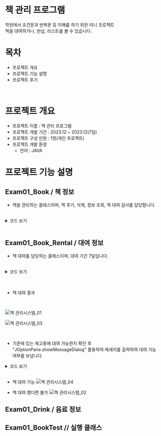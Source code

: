 # 책 관리 프로그램
학원에서 조건문과 반복문 등 이해를 하기 위한 미니 프로젝트
<br>
책을 대여하거나, 반납, 리스트를 볼 수 있습니다.

# 목차
* 프로젝트 개요
* 프로젝트 기능 설명
* 프로젝트 후기

<br>

# 프로젝트 개요
* 프로젝트 이름 : 책 관리 프로그램
* 프로젝트 개발 기간 : 2023.12 ~ 2023.12(7일)
* 프로젝트 구성 인원 : 1명(개인 프로젝트)
* 프로젝트 개발 환경
  * 언어 : JAVA


# 프로젝트 기능 설명

## Exam01_Book / 책 정보
* 책을 관리하는 클래스이며, 책 추가, 삭제, 정보 조회, 책 대여 검사를 담당합니다.

<br>

<details>
    <summary>코드 보기</summary>

```java
public class Exam01_Book {

	String title; // 책 제목
	String add_book; // 책을 추가할 book 정보를 저장
	String remove_book; // 책을 삭제할 book 정보를 저장
	boolean book_isrental; // 책 대여 여부
	StringBuilder book_data; // 책 데이터 저장
	Exam01_Book_Rental book_rental; // 책 대여 정보 저장

	List<Exam01_Book> books = new ArrayList<Exam01_Book>(); // 책 리스트

	public Exam01_Book() {

//		보유 서적 : 예제로 배우는 Java, HTML 웹페이지 만들기, 슬램덩크, 자료구조
		books.add(new Exam01_Book("예제로 배우는 Java", false));
		books.add(new Exam01_Book("HTML 웹페이지 만들기", false));
		books.add(new Exam01_Book("슬램덩크", false));
		books.add(new Exam01_Book("자료구조", false));
	};

	public Exam01_Book(String title, boolean isrental) {
		this.title = title;
	}
	
	public String getTitle() {
		return title;
	}
	
//	새로운 책을 등록 / 기존의 있던 Book을 검사
	public StringBuilder BookAdd(String book1) {
		StringBuilder ab = new StringBuilder();
		add_book = book1; // 추가할 책을 저장

		boolean isbook = false;

		// 현재 저장된 리스트 중에 갖고 있는 책이 있다면 isbook true
		for (int i = 0; i < books.size(); i++) {
			if ((books.get(i).getTitle().equals(book1))) {
				isbook = true; // 책이 이미 존재한다면 true
				break;
			}
		}
		if (!isbook) {
			// 책이 존재하지 않은 책이라면 추가하기
			books.add(new Exam01_Book(book1, isbook));
			book_data = ab.append("== 책 추가 ==\n\n");
			add_book = null;
			return ab;
		}
		return ab;
	}

	// 등록된 책을 삭제
	public void BookrRemove(String book1) {
		remove_book = book1;
		StringBuilder ab = new StringBuilder();

		// 리스트 중에 해당 책을 찾아서 삭제
		for (int i = 0; i < books.size(); i++) {
			if (books.get(i).getTitle().equals(book1)) {
				books.remove(i); // 삭제
				book_data = ab.append("== 책 삭제 ==\n\n");
				break;
			}
		}
	}

	@Override
	// 책 정보를 출력
	public String toString() { // 책을 출력
		StringBuilder ab = new StringBuilder();

		// 책 대여 정보를 초기화
		book_rental = new Exam01_Book_Rental(book_rental.getBookName(), book_rental.getIsRental());
		
		
//		책 각 추가 및 삭제에 대한 정보가 없으면 기존 정보 출력
		if ((add_book == null && remove_book == null) && book_rental.getBookName() == null) {
			ab.append(bookcontents());
			ab.append(bIsrental() + "\n");
		} else if ((add_book != null && remove_book == null)) {
			ab.append(book_data); // 책추가
			ab.append(bookcontents());
			ab.append(bIsrental() + "\n");
			add_book = null;

		} else if (add_book == null && remove_book != null) {
			ab.append(book_data); // 책 삭제
			ab.append(bookcontents());
			ab.append(bIsrental() + "\n");
			remove_book = null;
		}
		// 책 대여 여부 확인
		if (book_rental.getIsRental()) {
			ab.append(bookcontents());
			ab.append(book_rental.getBookName() + " 책을 대여 완료하였습니다.\n");
			ab.append("대여기간 : " + book_rental.getToday() + "일 입니다.\n");
			ab.append(bIsrental() + "\n");
			
		}

		return ab.toString();
	}
	
	// 카페 정보를 출력하는 메서드
	public String bookcontents() {
		
		StringBuilder content = new StringBuilder();
		
		content.append("== 카페 정보 ==\n");
		content.append(String.format("이름 : %s\n", "IT 카페")); // 카페이름
		content.append(String.format("주소 : %s\n", "신림역 3번 출구")); // 카페 주소
		content.append("보유 서적 : \n");
		
		return content.toString();
	}

	// 책 대여 가능 여부 메서드
	public String bIsrental() {
		
		StringBuilder ab = new StringBuilder();

		// 책 리스트 중에 책 대여 가능 검사
			for(int i=0; i < books.size(); i++) {
				StringBuilder bookinfo = new StringBuilder();
				if (books.get(i).book_isrental) {
					bookinfo.append(String.format("%s : %s\n", books.get(i).getTitle(), "대여 불가\n" ));
				} else {
					bookinfo.append(String.format("%s : %s\n", books.get(i).getTitle(), "대여 가능"));
				}
				ab.append(bookinfo);
			}
			return ab.toString();
	}

	@Override
	public boolean equals(Object o) {
		// 비교 코드
		if (this == o) {
			return true;
		}

		if (o == null || getClass() != o.getClass()) {
			return false;
		}

		Exam01_Book book = (Exam01_Book) o;
		return Objects.equals(getTitle(), book.getTitle());
	}

	@Override
	public int hashCode() {
		return Objects.hash(title);
	}

}

```
</details>
<br>

## Exam01_Book_Rental / 대여 정보
* 책 대여를 담당하는 클래스이며, 대여 기간 7일입니다.
<br>

<details>
    <summary>코드 보기</summary>

```java
// Rental 클래스는 Book 클래스를 상속하여 Book의 클래스 메소드 
public class Exam01_Book_Rental extends Exam01_Book  {

//	책, 대여, 반납

	boolean isrental = false; // 책 대여 여부
	private static int isInt_rantal = 7; // 대여 기간 7일 고정
	String book_name; // 책 이름
	Date book_return_date; // 반납 예정일

	Exam01_Book Book_lists;
//	반납기간은 항시 일수 해당 지점에 12시
	LocalDate today;

	public Exam01_Book_Rental() {
	};

	public Exam01_Book_Rental(String book_name, boolean isrental) {
		super(book_name, isrental);
		this.book_name = book_name;
		this.isrental = isrental;
	}

	public String getBookName() {
		return book_name;
	}

	public boolean getIsRental() {
		return isrental;
	}

	public int getIsIntRantal() {
		return isInt_rantal;
	}
	
	public void setBookName(String book_name) {
		this.book_name = book_name;
	}
	
	public void setIsRental(boolean isrental) {
		this.isrental = isrental;
	}
	
	public LocalDate getToday() {
		today = LocalDate.now();
		LocalDate returntoday = today.plusDays(7);
		
		return returntoday;
	}

	public void BookIsRental(String bookname) {
//		책 대여가 가능한지 여부확인
		boolean isbook = false;
		
		// 현재 날짜 출력
		today = LocalDate.now(); 
		
//		7일 후 날짜 출력
		LocalDate returntoday = today.plusDays(7);
		
		DateTimeFormatter formatter = DateTimeFormatter.ofPattern("yyyy-MM-dd");
		 String formattoday = returntoday.format(formatter);
		 
		for(int i=0; i < books.size(); i++) {
//		for (Exam01_Book book : books) {
			StringBuilder ab = new StringBuilder();
//			대여할 책이 기존 책에 있는지
				if (books.get(i).getTitle().equals(bookname)) {
					isbook = true;
//				해당 책이 대여한게 있는지
					if (books.get(i).book_isrental) {
						JOptionPane.showMessageDialog(null, "이미 대여된 " + books.get(i).getTitle() + "책입니다.", "북 카페",
								JOptionPane.PLAIN_MESSAGE);
//					책이 있고 대여한게 없다면 대여 가능
					} else {
						JOptionPane.showMessageDialog(null, "해당" + books.get(i).getTitle() + " 대여가 가능합니다.",
								"북 카페", JOptionPane.PLAIN_MESSAGE);
						books.get(i).book_isrental = true; // 해당 책은 대여가 됬다.
						book_rental.setBookName(bookname);
						book_rental.setIsRental(books.get(i).book_isrental);
					}
					break;
				}
		}
	}

}

```
</details>

<br>
<br>

* 책 대여 결과
<br>

![책 관리시스템_01](https://github.com/koyuhjkl123/Book-cafe/assets/94844952/30dc4769-7863-445e-8750-f0af5ec9aa38)
<br>

![책 관리시스템_03](https://github.com/koyuhjkl123/Book-cafe/assets/94844952/39c69d55-6e83-45f8-91ac-e684508c621b)

<br>

* 기존에 있는 재고중에 대여 가능한지 확인 후 "JOptionPane.showMessageDialog" 활용하여 메세지를 출력하여 대여 가능 여부를 보냅니다.
<details>
    <summary>코드 보기</summary>

```java
for(int i=0; i < books.size(); i++) {
			StringBuilder ab = new StringBuilder();
//			대여할 책이 기존 책에 있는지
				if (books.get(i).getTitle().equals(bookname)) {
					isbook = true;
//				해당 책이 대여한게 있는지
					if (books.get(i).book_isrental) {
						JOptionPane.showMessageDialog(null, "이미 대여된 " + books.get(i).getTitle() + "책입니다.", "북 카페",
								JOptionPane.PLAIN_MESSAGE);
//					책이 있고 대여한게 없다면 대여 가능
					} else {
						JOptionPane.showMessageDialog(null, "해당" + books.get(i).getTitle() + " 대여가 가능합니다.",
								"북 카페", JOptionPane.PLAIN_MESSAGE);
						books.get(i).book_isrental = true; // 해당 책은 대여가 됬다.
						book_rental.setBookName(bookname);
						book_rental.setIsRental(books.get(i).book_isrental);
					}
					break;
				}
		}
```
</details>
<br>

* 책 대여 가능
![책 관리시스템_04](https://github.com/koyuhjkl123/Book-cafe/assets/94844952/284fe87d-4e66-4807-870e-6200884420d5)

* 책 대여 했다면 불가
![책 관리시스템_02](https://github.com/koyuhjkl123/Book-cafe/assets/94844952/f74548b3-5671-43d2-934b-abbf5b1197d5)

## Exam01_Drink / 음료 정보

## Exam01_BookTest // 실행 클래스

